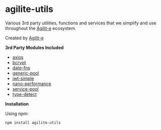 # agilite-utils
Various 3rd party utilities, functions and services that we simplify and use throughout the [Agilit-e](https://agilite.io) ecosystem.

Created by [Agilit-e](https://agilite.io)

**3rd Party Modules Included**

- [axios](https://www.npmjs.com/package/axios)
- [bcrypt](https://www.npmjs.com/package/bcrypt)
- [date-fns](https://www.npmjs.com/package/date-fns)
- [generic-pool](https://www.npmjs.com/package/generic-pool)
- [jwt-simple](https://www.npmjs.com/package/jwt-simple)
- [nano-performance](https://www.npmjs.com/package/nano-performance)
- [service-pool](https://www.npmjs.com/package/service-pool)
- [type-detect](https://www.npmjs.com/package/type-detect)

**Installation**

Using npm:

```
npm install agilite-utils
```